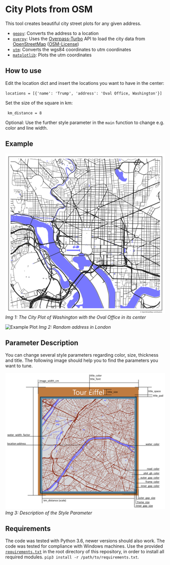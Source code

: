 # City Plots from OSM 
This tool creates beautiful city street plots for any given address.

* [`geopy`](https://geopy.readthedocs.io/): Converts the address to a location
* [`overpy`](https://pypi.org/project/overpy/): Uses the [Overpass-Turbo](https://overpass-turbo.eu/) API to load the city data from [OpenStreetMap](https://www.openstreetmap.org) ([OSM-License](https://www.openstreetmap.org/copyright/en))
* [`utm`](https://pypi.org/project/utm/): Converts the wgs84 coordinates to utm coordinates
* [`matplotlib`](https://matplotlib.org/): Plots the utm coordinates



## How to use
Edit the location dict and insert the locations you want to have in the center:
 
`locations = [{'name': 'Trump', 'address': 'Oval Office, Washington'}]`

Set the size of the square in km:

` km_distance = 8`
             
Optional: Use the further style parameter in the `main` function to change e.g. color and line width. 


## Example
![Example Plot](ExampleOutputs/Trump.png)
_Img 1: The City Plot of Washington with the Oval Office in its center_


![Example Plot](ExampleOutputs/Home.png)
_Img 2: Random address in London_

## Parameter Description
You can change several style parameters regarding color, size, thickness and title. The following image should help you to find the parameters you want to tune. 

![Example Plot](ExampleOutputs/ParameterExample.png)
_Img 3: Description of the Style Parameter_

## Requirements
The code was tested with Python 3.6, newer versions should also work. The code was tested for compliance with Windows machines. Use the provided [`requirements.txt`](requirements.txt) in the root directory of this repository, in order to install all required modules.
`pip3 install -r /path/to/requirements.txt`. 
